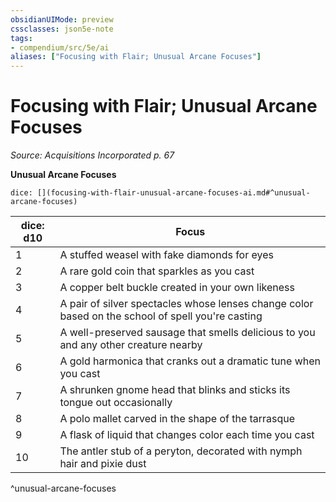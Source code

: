 ```yaml
---
obsidianUIMode: preview
cssclasses: json5e-note
tags:
- compendium/src/5e/ai
aliases: ["Focusing with Flair; Unusual Arcane Focuses"]
---
```

# Focusing with Flair; Unusual Arcane Focuses
*Source: Acquisitions Incorporated p. 67* 

**Unusual Arcane Focuses**

`dice: [](focusing-with-flair-unusual-arcane-focuses-ai.md#^unusual-arcane-focuses)`

| dice: d10 | Focus |
|-----------|-------|
| 1 | A stuffed weasel with fake diamonds for eyes |
| 2 | A rare gold coin that sparkles as you cast |
| 3 | A copper belt buckle created in your own likeness |
| 4 | A pair of silver spectacles whose lenses change color based on the school of spell you're casting |
| 5 | A well-preserved sausage that smells delicious to you and any other creature nearby |
| 6 | A gold harmonica that cranks out a dramatic tune when you cast |
| 7 | A shrunken gnome head that blinks and sticks its tongue out occasionally |
| 8 | A polo mallet carved in the shape of the tarrasque |
| 9 | A flask of liquid that changes color each time you cast |
| 10 | The antler stub of a peryton, decorated with nymph hair and pixie dust |
^unusual-arcane-focuses